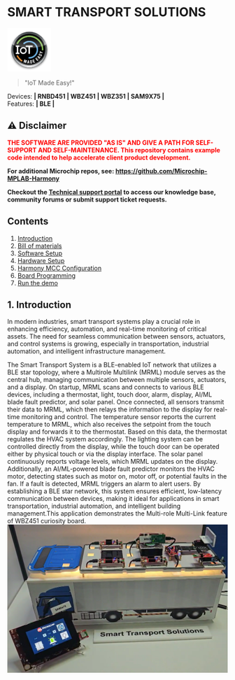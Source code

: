 # SMART TRANSPORT SOLUTIONS

<img src="docs/IoT-Made-Easy-Logo.png" width=100>


> "IoT Made Easy!" 

Devices: **| RNBD451 | WBZ451 | WBZ351 | SAM9X75 |**<br>
Features: **| BLE |**


## ⚠ Disclaimer

<p><span style="color:red"><b>
THE SOFTWARE ARE PROVIDED "AS IS" AND GIVE A PATH FOR SELF-SUPPORT AND SELF-MAINTENANCE. This repository contains example code intended to help accelerate client product development. </br>

For additional Microchip repos, see: <a href="https://github.com/Microchip-MPLAB-Harmony" target="_blank">https://github.com/Microchip-MPLAB-Harmony</a>

Checkout the <a href="https://microchipsupport.force.com/s/" target="_blank">Technical support portal</a> to access our knowledge base, community forums or submit support ticket requests.
</span></p></b>

## Contents

1. [Introduction](#step1)
1. [Bill of materials](#step2)
1. [Software Setup](#step3)
1. [Hardware Setup](#step4)
1. [Harmony MCC Configuration](#step5)
1. [Board Programming](#step6)
1. [Run the demo](#step7)

## 1. Introduction<a name="step1">
In modern industries, smart transport systems play a crucial role in enhancing efficiency, automation, and real-time monitoring of critical assets. The need for seamless communication between sensors, actuators, and control systems is growing, especially in transportation, industrial automation, and intelligent infrastructure management.

The Smart Transport System is a BLE-enabled IoT network that utilizes a BLE star topology, where a Multirole Multilink (MRML) module serves as the central hub, managing communication between multiple sensors, actuators, and a display. On startup, MRML scans and connects to various BLE devices, including a thermostat, light, touch door, alarm, display, AI/ML blade fault predictor, and solar panel. Once connected, all sensors transmit their data to MRML, which then relays the information to the display for real-time monitoring and control. The temperature sensor reports the current temperature to MRML, which also receives the setpoint from the touch display and forwards it to the thermostat. Based on this data, the thermostat regulates the HVAC system accordingly. The lighting system can be controlled directly from the display, while the touch door can be operated either by physical touch or via the display interface. The solar panel continuously reports voltage levels, which MRML updates on the display. Additionally, an AI/ML-powered blade fault predictor monitors the HVAC motor, detecting states such as motor on, motor off, or potential faults in the fan. If a fault is detected, MRML triggers an alarm to alert users. By establishing a BLE star network, this system ensures efficient, low-latency communication between devices, making it ideal for applications in smart transportation, industrial automation, and intelligent building management.This application demonstrates the Multi-role Multi-Link feature of WBZ451 curiosity board. 
![](docs/Smart_truck.png)



